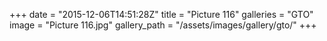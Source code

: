 +++
date = "2015-12-06T14:51:28Z"
title = "Picture 116"
galleries = "GTO"
image = "Picture 116.jpg"
gallery_path = "/assets/images/gallery/gto/"
+++
